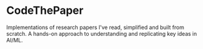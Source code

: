 # CodeThePaper
Implementations of research papers I've read, simplified and built from scratch. A hands-on approach to understanding and replicating key ideas in AI/ML.
